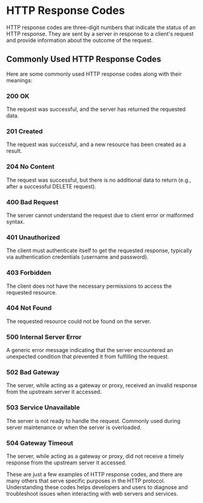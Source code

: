 # HTTP Response Codes

HTTP response codes are three-digit numbers that indicate the status of an HTTP response. They are sent by a server in response to a client's request and provide information about the outcome of the request.

## Commonly Used HTTP Response Codes

Here are some commonly used HTTP response codes along with their meanings:

### 200 OK
The request was successful, and the server has returned the requested data.

### 201 Created
The request was successful, and a new resource has been created as a result.

### 204 No Content
The request was successful, but there is no additional data to return (e.g., after a successful DELETE request).

### 400 Bad Request
The server cannot understand the request due to client error or malformed syntax.

### 401 Unauthorized
The client must authenticate itself to get the requested response, typically via authentication credentials (username and password).

### 403 Forbidden
The client does not have the necessary permissions to access the requested resource.

### 404 Not Found
The requested resource could not be found on the server.

### 500 Internal Server Error
A generic error message indicating that the server encountered an unexpected condition that prevented it from fulfilling the request.

### 502 Bad Gateway
The server, while acting as a gateway or proxy, received an invalid response from the upstream server it accessed.

### 503 Service Unavailable
The server is not ready to handle the request. Commonly used during server maintenance or when the server is overloaded.

### 504 Gateway Timeout
The server, while acting as a gateway or proxy, did not receive a timely response from the upstream server it accessed.

These are just a few examples of HTTP response codes, and there are many others that serve specific purposes in the HTTP protocol. Understanding these codes helps developers and users to diagnose and troubleshoot issues when interacting with web servers and services.
